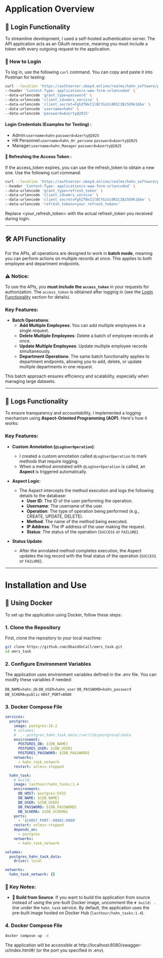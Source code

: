 # Application Overview

## 🔑 Login Functionality

To streamline development, I used a self-hosted authentication server. The API application acts as an OAuth resource, meaning you must include a token with every outgoing request to the application.

### 🚀 How to Login

To log in, use the following `curl` command. You can copy and paste it into Postman for testing:

```bash
curl --location 'https://authserver.obayd.online/realms/hahn_software/protocol/openid-connect/token' \
--header 'Content-Type: application/x-www-form-urlencoded' \
--data-urlencode 'grant_type=password' \
--data-urlencode 'client_id=emrs_service' \
--data-urlencode 'client_secret=FghZfWxI1lBCYGzUi8R1CIBz5U9k16be' \
--data-urlencode 'username=hahn' \
--data-urlencode 'password=Azerty@2025'
```



#### Login Credentials (Examples for Testing) :

- Admin:`username=hahn` `password=Azerty@2025`
- HR Personnel:`username=hahn_Hr_persone` `password=Azerty@2025`
- Manager:`username=hahn_Manager` `password=Azerty@2025`


#### 🔄 Refreshing the Access Token :

If the access_token expires, you can use the refresh_token to obtain a new one. Use the following curl command:

```bash
curl --location 'https://authserver.obayd.online/realms/hahn_software/protocol/openid-connect/token' \
--header 'Content-Type: application/x-www-form-urlencoded' \
--data-urlencode 'grant_type=refresh_token' \
--data-urlencode 'client_id=emrs_service' \
--data-urlencode 'client_secret=FghZfWxI1lBCYGzUi8R1CIBz5U9k16be' \
--data-urlencode 'refresh_token=<your_refresh_token>'
```

Replace <your_refresh_token> with the actual refresh_token you received during login.

---

## 🛠️ API Functionality

For the APIs, all operations are designed to work in **batch mode**, meaning you can perform actions on multiple records at once. This applies to both employee and department endpoints.


### ⚠️ Notice:
To use the APIs, you **must include the `access_token`** in your requests for authorization. The `access_token` is obtained after logging in (see the [Login Functionality](#-login-functionality) section for details).

### Key Features:
- **Batch Operations**:
  - **Add Multiple Employees**: You can add multiple employees in a single request.
  - **Delete Multiple Employees**: Delete a batch of employee records at once.
  - **Update Multiple Employees**: Update multiple employee records simultaneously.
  - **Department Operations**: The same batch functionality applies to department endpoints, allowing you to add, delete, or update multiple departments in one request.

This batch approach ensures efficiency and scalability, especially when managing large datasets.

---

## 📝 Logs Functionality

To ensure transparency and accountability, I implemented a logging mechanism using **Aspect-Oriented Programming (AOP)**. Here's how it works:

### Key Features:
- **Custom Annotation (`@LogUserOperation`)**:
  - I created a custom annotation called `@LogUserOperation` to mark methods that require logging.
  - When a method annotated with `@LogUserOperation` is called, an **Aspect** is triggered automatically.

- **Aspect Logic**:
  - The Aspect intercepts the method execution and logs the following details to the database:
    - **User ID**: The ID of the user performing the operation.
    - **Username**: The username of the user.
    - **Operation**: The type of operation being performed (e.g., CREATE, UPDATE, DELETE).
    - **Method**: The name of the method being executed.
    - **IP Address**: The IP address of the user making the request.
    - **Status**: The status of the operation (`SUCCESS` or `FAILURE`).

- **Status Update**:
  - After the annotated method completes execution, the Aspect updates the log record with the final status of the operation (`SUCCESS` or `FAILURE`).


----


# Installation and Use

## 🐳 Using Docker

To set up the application using Docker, follow these steps:

### 1. Clone the Repository
First, clone the repository to your local machine:

```bash
git clone https://github.com/ObaidOnCall/emrs_task.git
cd emrs_task
```


### 2. Configure Environment Variables

The application uses environment variables defined in the .env file. You can modify these variables if needed:

`DB_NAME=hahn_db`
`DB_USER=hahn_user`
`DB_PASSWORD=hahn_password`
`DB_SCHEMA=public`
`HOST_PORT=8080`

### 3. Docker Compose File

```yaml
services:
  postgres:
    image: postgres:16.2
    # volumes:
    #   - postgres_hahn_task_data:/var/lib/postgresql/data
    environment:
      POSTGRES_DB: ${DB_NAME}
      POSTGRES_USER: ${DB_USER}
      POSTGRES_PASSWORD: ${DB_PASSWORD}
    networks:
      - hahn_task_network
    restart: unless-stopped

  hahn_task:
    # build: .
    image: lasthour/hahn_tasks:1.4
    environment:
      DB_HOST: postgres:5432
      DB_NAME: ${DB_NAME}
      DB_USER: ${DB_USER}
      DB_PASSWORD: ${DB_PASSWORD}
      DB_SCHEMA: ${DB_SCHEMA}
    ports:
      - '${HOST_PORT:-8080}:8080'
    restart: unless-stopped
    depends_on:
      - postgres
    networks:
      - hahn_task_network

volumes:
  postgres_hahn_task_data:
    driver: local

networks:
  hahn_task_network: {}
```


### 🔑 Key Notes:
- **🔨 Build from Source**: If you want to build the application from source instead of using the pre-built Docker image, uncomment the `# build: .` line under the `hahn_task` service. By default, the application uses the pre-built image hosted on Docker Hub (`lasthour/hahn_tasks:1.4`).


### 4. Docker Compose File

```bash
docker compose up -d
```

The application will be accessible at http://localhost:8080/swagger-ui/index.html#/ (or the port you specified in .env).